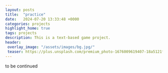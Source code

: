 ```yaml
---
layout: posts
title:  "practice"
date:   2024-07-20 13:33:48 +0000
categories: projects
highlight_home: true
tags: projects
description: This is a text-based game project.
header:
 overlay_image: "/assets/images/bg.jpg/"
 teaser: https://plus.unsplash.com/premium_photo-1676009619407-18a5121f9687?q=80&w=1770&auto=format&fit=crop&ixlib=rb-4.0.3&ixid=M3wxMjA3fDB8MHxwaG90by1wYWdlfHx8fGVufDB8fHx8fA%3D%3D
---
```


to be continued
